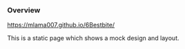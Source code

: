 ### Overview
https://mlama007.github.io/6Bestbite/

This is a static page which shows a mock design and layout.

